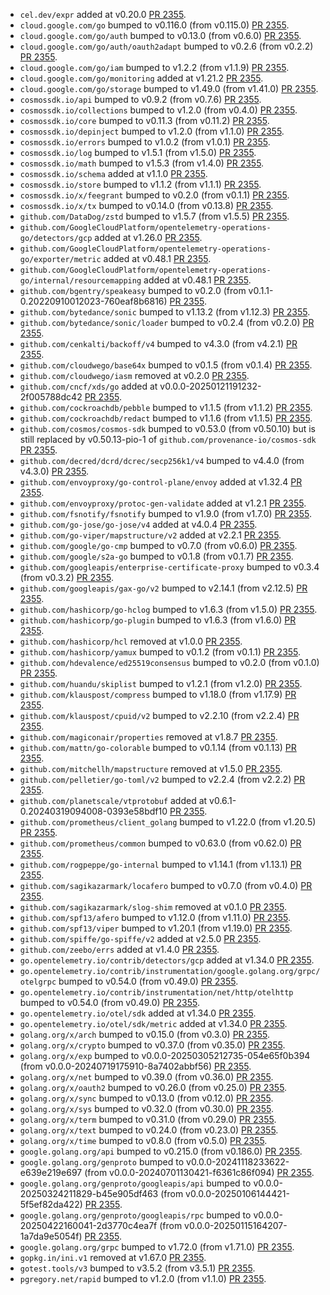 * `cel.dev/expr` added at v0.20.0 [PR 2355](https://github.com/provenance-io/provenance/pull/2355).
* `cloud.google.com/go` bumped to v0.116.0 (from v0.115.0) [PR 2355](https://github.com/provenance-io/provenance/pull/2355).
* `cloud.google.com/go/auth` bumped to v0.13.0 (from v0.6.0) [PR 2355](https://github.com/provenance-io/provenance/pull/2355).
* `cloud.google.com/go/auth/oauth2adapt` bumped to v0.2.6 (from v0.2.2) [PR 2355](https://github.com/provenance-io/provenance/pull/2355).
* `cloud.google.com/go/iam` bumped to v1.2.2 (from v1.1.9) [PR 2355](https://github.com/provenance-io/provenance/pull/2355).
* `cloud.google.com/go/monitoring` added at v1.21.2 [PR 2355](https://github.com/provenance-io/provenance/pull/2355).
* `cloud.google.com/go/storage` bumped to v1.49.0 (from v1.41.0) [PR 2355](https://github.com/provenance-io/provenance/pull/2355).
* `cosmossdk.io/api` bumped to v0.9.2 (from v0.7.6) [PR 2355](https://github.com/provenance-io/provenance/pull/2355).
* `cosmossdk.io/collections` bumped to v1.2.0 (from v0.4.0) [PR 2355](https://github.com/provenance-io/provenance/pull/2355).
* `cosmossdk.io/core` bumped to v0.11.3 (from v0.11.2) [PR 2355](https://github.com/provenance-io/provenance/pull/2355).
* `cosmossdk.io/depinject` bumped to v1.2.0 (from v1.1.0) [PR 2355](https://github.com/provenance-io/provenance/pull/2355).
* `cosmossdk.io/errors` bumped to v1.0.2 (from v1.0.1) [PR 2355](https://github.com/provenance-io/provenance/pull/2355).
* `cosmossdk.io/log` bumped to v1.5.1 (from v1.5.0) [PR 2355](https://github.com/provenance-io/provenance/pull/2355).
* `cosmossdk.io/math` bumped to v1.5.3 (from v1.4.0) [PR 2355](https://github.com/provenance-io/provenance/pull/2355).
* `cosmossdk.io/schema` added at v1.1.0 [PR 2355](https://github.com/provenance-io/provenance/pull/2355).
* `cosmossdk.io/store` bumped to v1.1.2 (from v1.1.1) [PR 2355](https://github.com/provenance-io/provenance/pull/2355).
* `cosmossdk.io/x/feegrant` bumped to v0.2.0 (from v0.1.1) [PR 2355](https://github.com/provenance-io/provenance/pull/2355).
* `cosmossdk.io/x/tx` bumped to v0.14.0 (from v0.13.8) [PR 2355](https://github.com/provenance-io/provenance/pull/2355).
* `github.com/DataDog/zstd` bumped to v1.5.7 (from v1.5.5) [PR 2355](https://github.com/provenance-io/provenance/pull/2355).
* `github.com/GoogleCloudPlatform/opentelemetry-operations-go/detectors/gcp` added at v1.26.0 [PR 2355](https://github.com/provenance-io/provenance/pull/2355).
* `github.com/GoogleCloudPlatform/opentelemetry-operations-go/exporter/metric` added at v0.48.1 [PR 2355](https://github.com/provenance-io/provenance/pull/2355).
* `github.com/GoogleCloudPlatform/opentelemetry-operations-go/internal/resourcemapping` added at v0.48.1 [PR 2355](https://github.com/provenance-io/provenance/pull/2355).
* `github.com/bgentry/speakeasy` bumped to v0.2.0 (from v0.1.1-0.20220910012023-760eaf8b6816) [PR 2355](https://github.com/provenance-io/provenance/pull/2355).
* `github.com/bytedance/sonic` bumped to v1.13.2 (from v1.12.3) [PR 2355](https://github.com/provenance-io/provenance/pull/2355).
* `github.com/bytedance/sonic/loader` bumped to v0.2.4 (from v0.2.0) [PR 2355](https://github.com/provenance-io/provenance/pull/2355).
* `github.com/cenkalti/backoff/v4` bumped to v4.3.0 (from v4.2.1) [PR 2355](https://github.com/provenance-io/provenance/pull/2355).
* `github.com/cloudwego/base64x` bumped to v0.1.5 (from v0.1.4) [PR 2355](https://github.com/provenance-io/provenance/pull/2355).
* `github.com/cloudwego/iasm` removed at v0.2.0 [PR 2355](https://github.com/provenance-io/provenance/pull/2355).
* `github.com/cncf/xds/go` added at v0.0.0-20250121191232-2f005788dc42 [PR 2355](https://github.com/provenance-io/provenance/pull/2355).
* `github.com/cockroachdb/pebble` bumped to v1.1.5 (from v1.1.2) [PR 2355](https://github.com/provenance-io/provenance/pull/2355).
* `github.com/cockroachdb/redact` bumped to v1.1.6 (from v1.1.5) [PR 2355](https://github.com/provenance-io/provenance/pull/2355).
* `github.com/cosmos/cosmos-sdk` bumped to v0.53.0 (from v0.50.10) but is still replaced by v0.50.13-pio-1 of `github.com/provenance-io/cosmos-sdk` [PR 2355](https://github.com/provenance-io/provenance/pull/2355).
* `github.com/decred/dcrd/dcrec/secp256k1/v4` bumped to v4.4.0 (from v4.3.0) [PR 2355](https://github.com/provenance-io/provenance/pull/2355).
* `github.com/envoyproxy/go-control-plane/envoy` added at v1.32.4 [PR 2355](https://github.com/provenance-io/provenance/pull/2355).
* `github.com/envoyproxy/protoc-gen-validate` added at v1.2.1 [PR 2355](https://github.com/provenance-io/provenance/pull/2355).
* `github.com/fsnotify/fsnotify` bumped to v1.9.0 (from v1.7.0) [PR 2355](https://github.com/provenance-io/provenance/pull/2355).
* `github.com/go-jose/go-jose/v4` added at v4.0.4 [PR 2355](https://github.com/provenance-io/provenance/pull/2355).
* `github.com/go-viper/mapstructure/v2` added at v2.2.1 [PR 2355](https://github.com/provenance-io/provenance/pull/2355).
* `github.com/google/go-cmp` bumped to v0.7.0 (from v0.6.0) [PR 2355](https://github.com/provenance-io/provenance/pull/2355).
* `github.com/google/s2a-go` bumped to v0.1.8 (from v0.1.7) [PR 2355](https://github.com/provenance-io/provenance/pull/2355).
* `github.com/googleapis/enterprise-certificate-proxy` bumped to v0.3.4 (from v0.3.2) [PR 2355](https://github.com/provenance-io/provenance/pull/2355).
* `github.com/googleapis/gax-go/v2` bumped to v2.14.1 (from v2.12.5) [PR 2355](https://github.com/provenance-io/provenance/pull/2355).
* `github.com/hashicorp/go-hclog` bumped to v1.6.3 (from v1.5.0) [PR 2355](https://github.com/provenance-io/provenance/pull/2355).
* `github.com/hashicorp/go-plugin` bumped to v1.6.3 (from v1.6.0) [PR 2355](https://github.com/provenance-io/provenance/pull/2355).
* `github.com/hashicorp/hcl` removed at v1.0.0 [PR 2355](https://github.com/provenance-io/provenance/pull/2355).
* `github.com/hashicorp/yamux` bumped to v0.1.2 (from v0.1.1) [PR 2355](https://github.com/provenance-io/provenance/pull/2355).
* `github.com/hdevalence/ed25519consensus` bumped to v0.2.0 (from v0.1.0) [PR 2355](https://github.com/provenance-io/provenance/pull/2355).
* `github.com/huandu/skiplist` bumped to v1.2.1 (from v1.2.0) [PR 2355](https://github.com/provenance-io/provenance/pull/2355).
* `github.com/klauspost/compress` bumped to v1.18.0 (from v1.17.9) [PR 2355](https://github.com/provenance-io/provenance/pull/2355).
* `github.com/klauspost/cpuid/v2` bumped to v2.2.10 (from v2.2.4) [PR 2355](https://github.com/provenance-io/provenance/pull/2355).
* `github.com/magiconair/properties` removed at v1.8.7 [PR 2355](https://github.com/provenance-io/provenance/pull/2355).
* `github.com/mattn/go-colorable` bumped to v0.1.14 (from v0.1.13) [PR 2355](https://github.com/provenance-io/provenance/pull/2355).
* `github.com/mitchellh/mapstructure` removed at v1.5.0 [PR 2355](https://github.com/provenance-io/provenance/pull/2355).
* `github.com/pelletier/go-toml/v2` bumped to v2.2.4 (from v2.2.2) [PR 2355](https://github.com/provenance-io/provenance/pull/2355).
* `github.com/planetscale/vtprotobuf` added at v0.6.1-0.20240319094008-0393e58bdf10 [PR 2355](https://github.com/provenance-io/provenance/pull/2355).
* `github.com/prometheus/client_golang` bumped to v1.22.0 (from v1.20.5) [PR 2355](https://github.com/provenance-io/provenance/pull/2355).
* `github.com/prometheus/common` bumped to v0.63.0 (from v0.62.0) [PR 2355](https://github.com/provenance-io/provenance/pull/2355).
* `github.com/rogpeppe/go-internal` bumped to v1.14.1 (from v1.13.1) [PR 2355](https://github.com/provenance-io/provenance/pull/2355).
* `github.com/sagikazarmark/locafero` bumped to v0.7.0 (from v0.4.0) [PR 2355](https://github.com/provenance-io/provenance/pull/2355).
* `github.com/sagikazarmark/slog-shim` removed at v0.1.0 [PR 2355](https://github.com/provenance-io/provenance/pull/2355).
* `github.com/spf13/afero` bumped to v1.12.0 (from v1.11.0) [PR 2355](https://github.com/provenance-io/provenance/pull/2355).
* `github.com/spf13/viper` bumped to v1.20.1 (from v1.19.0) [PR 2355](https://github.com/provenance-io/provenance/pull/2355).
* `github.com/spiffe/go-spiffe/v2` added at v2.5.0 [PR 2355](https://github.com/provenance-io/provenance/pull/2355).
* `github.com/zeebo/errs` added at v1.4.0 [PR 2355](https://github.com/provenance-io/provenance/pull/2355).
* `go.opentelemetry.io/contrib/detectors/gcp` added at v1.34.0 [PR 2355](https://github.com/provenance-io/provenance/pull/2355).
* `go.opentelemetry.io/contrib/instrumentation/google.golang.org/grpc/otelgrpc` bumped to v0.54.0 (from v0.49.0) [PR 2355](https://github.com/provenance-io/provenance/pull/2355).
* `go.opentelemetry.io/contrib/instrumentation/net/http/otelhttp` bumped to v0.54.0 (from v0.49.0) [PR 2355](https://github.com/provenance-io/provenance/pull/2355).
* `go.opentelemetry.io/otel/sdk` added at v1.34.0 [PR 2355](https://github.com/provenance-io/provenance/pull/2355).
* `go.opentelemetry.io/otel/sdk/metric` added at v1.34.0 [PR 2355](https://github.com/provenance-io/provenance/pull/2355).
* `golang.org/x/arch` bumped to v0.15.0 (from v0.3.0) [PR 2355](https://github.com/provenance-io/provenance/pull/2355).
* `golang.org/x/crypto` bumped to v0.37.0 (from v0.35.0) [PR 2355](https://github.com/provenance-io/provenance/pull/2355).
* `golang.org/x/exp` bumped to v0.0.0-20250305212735-054e65f0b394 (from v0.0.0-20240719175910-8a7402abbf56) [PR 2355](https://github.com/provenance-io/provenance/pull/2355).
* `golang.org/x/net` bumped to v0.39.0 (from v0.36.0) [PR 2355](https://github.com/provenance-io/provenance/pull/2355).
* `golang.org/x/oauth2` bumped to v0.26.0 (from v0.25.0) [PR 2355](https://github.com/provenance-io/provenance/pull/2355).
* `golang.org/x/sync` bumped to v0.13.0 (from v0.12.0) [PR 2355](https://github.com/provenance-io/provenance/pull/2355).
* `golang.org/x/sys` bumped to v0.32.0 (from v0.30.0) [PR 2355](https://github.com/provenance-io/provenance/pull/2355).
* `golang.org/x/term` bumped to v0.31.0 (from v0.29.0) [PR 2355](https://github.com/provenance-io/provenance/pull/2355).
* `golang.org/x/text` bumped to v0.24.0 (from v0.23.0) [PR 2355](https://github.com/provenance-io/provenance/pull/2355).
* `golang.org/x/time` bumped to v0.8.0 (from v0.5.0) [PR 2355](https://github.com/provenance-io/provenance/pull/2355).
* `google.golang.org/api` bumped to v0.215.0 (from v0.186.0) [PR 2355](https://github.com/provenance-io/provenance/pull/2355).
* `google.golang.org/genproto` bumped to v0.0.0-20241118233622-e639e219e697 (from v0.0.0-20240701130421-f6361c86f094) [PR 2355](https://github.com/provenance-io/provenance/pull/2355).
* `google.golang.org/genproto/googleapis/api` bumped to v0.0.0-20250324211829-b45e905df463 (from v0.0.0-20250106144421-5f5ef82da422) [PR 2355](https://github.com/provenance-io/provenance/pull/2355).
* `google.golang.org/genproto/googleapis/rpc` bumped to v0.0.0-20250422160041-2d3770c4ea7f (from v0.0.0-20250115164207-1a7da9e5054f) [PR 2355](https://github.com/provenance-io/provenance/pull/2355).
* `google.golang.org/grpc` bumped to v1.72.0 (from v1.71.0) [PR 2355](https://github.com/provenance-io/provenance/pull/2355).
* `gopkg.in/ini.v1` removed at v1.67.0 [PR 2355](https://github.com/provenance-io/provenance/pull/2355).
* `gotest.tools/v3` bumped to v3.5.2 (from v3.5.1) [PR 2355](https://github.com/provenance-io/provenance/pull/2355).
* `pgregory.net/rapid` bumped to v1.2.0 (from v1.1.0) [PR 2355](https://github.com/provenance-io/provenance/pull/2355).
